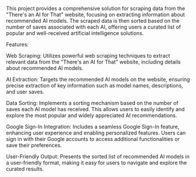 This project provides a comprehensive solution for scraping data from the "There's an AI for That" website, focusing on extracting information about recommended AI models. The scraped data is then sorted based on the number of saves associated with each AI, offering users a curated list of popular and well-received artificial intelligence solutions.

Features:

Web Scraping: Utilizes powerful web scraping techniques to extract relevant data from the "There's an AI for That" website, including details about recommended AI models.

AI Extraction: Targets the recommended AI models on the website, ensuring precise extraction of key information such as model names, descriptions, and user saves.

Data Sorting: Implements a sorting mechanism based on the number of saves each AI model has received. This allows users to easily identify and explore the most popular and widely appreciated AI recommendations.

Google Sign-In Integration: Includes a seamless Google Sign-In feature, enhancing user experience and enabling personalized features. Users can sign in with their Google accounts to access additional functionalities or save their preferences.

User-Friendly Output: Presents the sorted list of recommended AI models in a user-friendly format, making it easy for users to navigate and explore the curated results.
